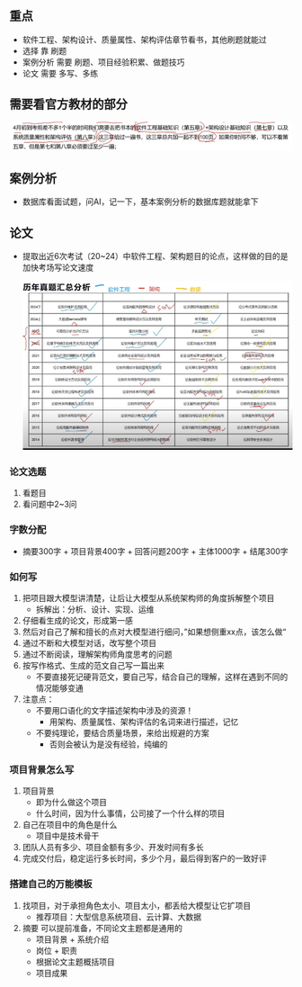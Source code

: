 ## 重点

- 软件工程、架构设计、质量属性、架构评估章节看书，其他刷题就能过
- 选择 靠 刷题
- 案例分析 需要 刷题、项目经验积累、做题技巧
- 论文 需要 多写、多练

## 需要看官方教材的部分

![看书部分.png](https://github.com/hjxool/static-resource-save/blob/main/%E7%9C%8B%E4%B9%A6%E9%83%A8%E5%88%86.png?raw=true)

## 案例分析

- 数据库看面试题，问AI，记一下，基本案例分析的数据库题就能拿下

## 论文

- 提取出近6次考试（20~24）中软件工程、架构题目的论点，这样做的目的是加快考场写论文速度

  ![论文1.png](https://github.com/hjxool/static-resource-save/blob/main/%E8%AE%BA%E6%96%871.png?raw=true)

### 论文选题

1. 看题目
2. 看问题中2~3问

### 字数分配

- 摘要300字 + 项目背景400字 + 回答问题200字 + 主体1000字 + 结尾300字

### 如何写

1. 把项目跟大模型讲清楚，让后让大模型从系统架构师的角度拆解整个项目
   - 拆解出：分析、设计、实现、运维
2. 仔细看生成的论文，形成第一感
3. 然后对自己了解和擅长的点对大模型进行细问，”如果想侧重xx点，该怎么做“
4. 通过不断和大模型对话，改写整个项目
5. 通过不断阅读，理解架构师角度思考的问题
6. 按写作格式、生成的范文自己写一篇出来
   - 不要直接死记硬背范文，要自己写，结合自己的理解，这样在遇到不同的情况能够变通
7. 注意点：
   - 不要用口语化的文字描述架构中涉及的资源！
     - 用架构、质量属性、架构评估的名词来进行描述，记忆
   - 不要纯理论，要结合质量场景，来给出规避的方案
     - 否则会被认为是没有经验，纯编的

### 项目背景怎么写

1. 项目背景
   - 即为什么做这个项目
   - 什么时间，因为什么事情，公司接了一个什么样的项目
2. 自己在项目中的角色是什么
   - 项目中是技术骨干
3. 团队人员有多少、项目金额有多少、开发时间有多长
4. 完成交付后，稳定运行多长时间，多少个月，最后得到客户的一致好评

### 搭建自己的万能模板

1. 找项目，对于承担角色太小、项目太小，都丢给大模型让它扩项目
   - 推荐项目：大型信息系统项目、云计算、大数据
2. 摘要 可以提前准备，不同论文主题都是通用的
   - 项目背景 + 系统介绍
   - 岗位 + 职责
   - 根据论文主题概括项目
   - 项目成果